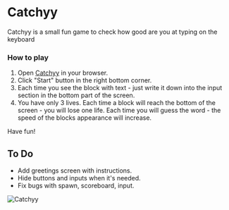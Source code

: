 # Catchyy
Catchyy is a small fun game to check how good are you at typing on the keyboard

### How to play
1. Open [Catchyy](https://catchyy.netlify.app/) in your browser.
2. Click "Start" button in the right bottom corner.
3. Each time you see the block with text - just write it down into the input section in the bottom part of the screen.
4. You have only 3 lives. Each time a block will reach the bottom of the screen - you will lose one life. Each time you will guess the word - the speed of the blocks appearance will increase.

Have fun!

## To Do
* Add greetings screen with instructions.
* Hide buttons and inputs when it's needed.
* Fix bugs with spawn, scoreboard, input.

![Catchyy](https://i.imgur.com/3YwQ6j7.png)